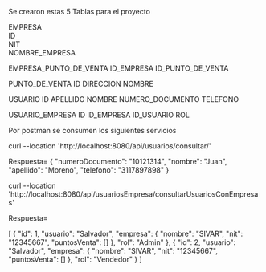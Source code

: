Se crearon estas 5 Tablas para el proyecto

EMPRESA  
 ID  
 NIT  
 NOMBRE_EMPRESA  

EMPRESA_PUNTO_DE_VENTA
 ID_EMPRESA
 ID_PUNTO_DE_VENTA  

PUNTO_DE_VENTA
 ID
 DIRECCION
 NOMBRE  

USUARIO
 ID
 APELLIDO
 NOMBRE
 NUMERO_DOCUMENTO
 TELEFONO    

USUARIO_EMPRESA
 ID
 ID_EMPRESA
 ID_USUARIO 
 ROL  
 

Por postman se consumen los siguientes servicios

curl --location 'http://localhost:8080/api/usuarios/consultar/'

Respuesta= 
{
    "numeroDocumento": "10121314",
    "nombre": "Juan",
    "apellido": "Moreno",
    "telefono": "3117897898"
}

curl --location 'http://localhost:8080/api/usuariosEmpresa/consultarUsuariosConEmpresas'

Respuesta= 

[
    {
        "id": 1,
        "usuario": "Salvador",
        "empresa": {
            "nombre": "SIVAR",
            "nit": "12345667",
            "puntosVenta": []
        },
        "rol": "Admin"
    },
    {
        "id": 2,
        "usuario": "Salvador",
        "empresa": {
            "nombre": "SIVAR",
            "nit": "12345667",
            "puntosVenta": []
        },
        "rol": "Vendedor"
    }
]
